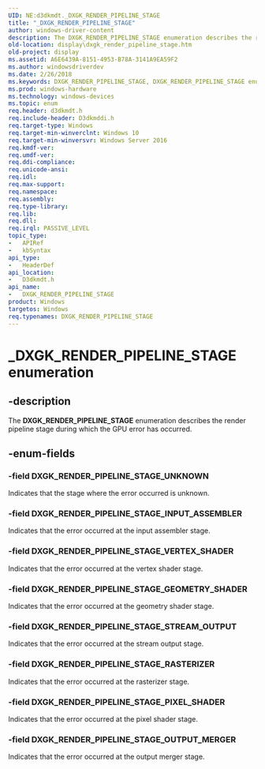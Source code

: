 ```yaml
---
UID: NE:d3dkmdt._DXGK_RENDER_PIPELINE_STAGE
title: "_DXGK_RENDER_PIPELINE_STAGE"
author: windows-driver-content
description: The DXGK_RENDER_PIPELINE_STAGE enumeration describes the render pipeline stage during which the GPU error has occurred.
old-location: display\dxgk_render_pipeline_stage.htm
old-project: display
ms.assetid: A6E6439A-8151-4953-B78A-3141A9EA59F2
ms.author: windowsdriverdev
ms.date: 2/26/2018
ms.keywords: DXGK_RENDER_PIPELINE_STAGE, DXGK_RENDER_PIPELINE_STAGE enumeration [Display Devices], DXGK_RENDER_PIPELINE_STAGE_GEOMETRY_SHADER, DXGK_RENDER_PIPELINE_STAGE_INPUT_ASSEMBLER, DXGK_RENDER_PIPELINE_STAGE_OUTPUT_MERGER, DXGK_RENDER_PIPELINE_STAGE_PIXEL_SHADER, DXGK_RENDER_PIPELINE_STAGE_RASTERIZER, DXGK_RENDER_PIPELINE_STAGE_STREAM_OUTPUT, DXGK_RENDER_PIPELINE_STAGE_UNKNOWN, DXGK_RENDER_PIPELINE_STAGE_VERTEX_SHADER, _DXGK_RENDER_PIPELINE_STAGE, d3dkmdt/DXGK_RENDER_PIPELINE_STAGE, d3dkmdt/DXGK_RENDER_PIPELINE_STAGE_GEOMETRY_SHADER, d3dkmdt/DXGK_RENDER_PIPELINE_STAGE_INPUT_ASSEMBLER, d3dkmdt/DXGK_RENDER_PIPELINE_STAGE_OUTPUT_MERGER, d3dkmdt/DXGK_RENDER_PIPELINE_STAGE_PIXEL_SHADER, d3dkmdt/DXGK_RENDER_PIPELINE_STAGE_RASTERIZER, d3dkmdt/DXGK_RENDER_PIPELINE_STAGE_STREAM_OUTPUT, d3dkmdt/DXGK_RENDER_PIPELINE_STAGE_UNKNOWN, d3dkmdt/DXGK_RENDER_PIPELINE_STAGE_VERTEX_SHADER, display.dxgk_render_pipeline_stage
ms.prod: windows-hardware
ms.technology: windows-devices
ms.topic: enum
req.header: d3dkmdt.h
req.include-header: D3dkmddi.h
req.target-type: Windows
req.target-min-winverclnt: Windows 10
req.target-min-winversvr: Windows Server 2016
req.kmdf-ver: 
req.umdf-ver: 
req.ddi-compliance: 
req.unicode-ansi: 
req.idl: 
req.max-support: 
req.namespace: 
req.assembly: 
req.type-library: 
req.lib: 
req.dll: 
req.irql: PASSIVE_LEVEL
topic_type:
-	APIRef
-	kbSyntax
api_type:
-	HeaderDef
api_location:
-	D3dkmdt.h
api_name:
-	DXGK_RENDER_PIPELINE_STAGE
product: Windows
targetos: Windows
req.typenames: DXGK_RENDER_PIPELINE_STAGE
---
```


# _DXGK_RENDER_PIPELINE_STAGE enumeration


## -description


The <b>DXGK_RENDER_PIPELINE_STAGE</b> enumeration describes the render pipeline stage during which the GPU error has occurred.


## -enum-fields




### -field DXGK_RENDER_PIPELINE_STAGE_UNKNOWN

Indicates that the stage where the error occurred is unknown.


### -field DXGK_RENDER_PIPELINE_STAGE_INPUT_ASSEMBLER

Indicates that the error occurred at the input assembler stage.


### -field DXGK_RENDER_PIPELINE_STAGE_VERTEX_SHADER

Indicates that the error occurred at the vertex shader stage.


### -field DXGK_RENDER_PIPELINE_STAGE_GEOMETRY_SHADER

Indicates that the error occurred at the geometry shader stage.


### -field DXGK_RENDER_PIPELINE_STAGE_STREAM_OUTPUT

Indicates that the error occurred at the stream output stage.


### -field DXGK_RENDER_PIPELINE_STAGE_RASTERIZER

Indicates that the error occurred at the rasterizer stage.


### -field DXGK_RENDER_PIPELINE_STAGE_PIXEL_SHADER

Indicates that the error occurred at the pixel shader stage.


### -field DXGK_RENDER_PIPELINE_STAGE_OUTPUT_MERGER

Indicates that the error occurred at the output merger stage.

